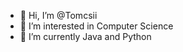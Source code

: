 - 👋 Hi, I’m @Tomcsii
- 👀 I’m interested in Computer Science
- 🌱 I’m currently Java and Python 


<!---
Tomcsii/Tomcsii is a ✨ special ✨ repository because its `README.md` (this file) appears on your GitHub profile.
You can click the Preview link to take a look at your changes.
--->
